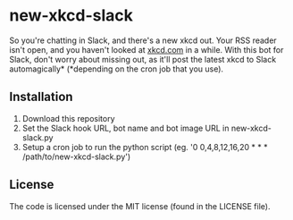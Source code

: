 # new-xkcd-slack

So you're chatting in Slack, and there's a new xkcd out. Your RSS reader isn't open, and you haven't looked at [xkcd.com](http://xkcd.com) in a while. With this bot for Slack, don't worry about missing out, as it'll post the latest xkcd to Slack automagically* (*depending on the cron job that you use).

## Installation

1. Download this repository
2. Set the Slack hook URL, bot name and bot image URL in new-xkcd-slack.py
3. Setup a cron job to run the python script (eg. '0 0,4,8,12,16,20 * * * /path/to/new-xkcd-slack.py')

## License

The code is licensed under the MIT license (found in the LICENSE file).